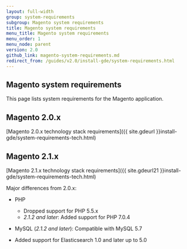 ```yaml
---
layout: full-width
group: system-requirements
subgroup: Magento system requirements
title: Magento system requirements
menu_title: Magento system requirements
menu_order: 1
menu_node: parent
version: 2.0
github_link: magento-system-requirements.md
redirect_from: /guides/v2.0/install-gde/system-requirements.html
---
```


## Magento system requirements
This page lists system requirements for the Magento application.

## Magento 2.0.x
[Magento 2.0.x technology stack requirements]({{ site.gdeurl }}install-gde/system-requirements-tech.html)

## Magento 2.1.x
[Magento 2.1.x technology stack requirements]({{ site.gdeurl21 }}install-gde/system-requirements-tech.html)

Major differences from 2.0.x:

*	PHP
	
	*	Dropped support for PHP 5.5.x
	*	*2.1.2 and later*: Added support for PHP 7.0.4
*	MySQL (*2.1.2 and later*): Compatible with MySQL 5.7
*	Added support for Elasticsearch 1.0 and later up to 5.0